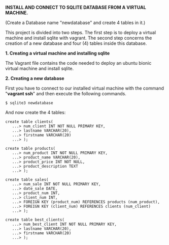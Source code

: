 **INSTALL AND CONNECT TO SQLITE DATABASE FROM A VIRTUAL MACHINE.**

(Create a Database name &quot;newdatabase&quot; and create 4 tables in it.)

This project is divided into two steps. The first step is to deploy a virtual machine and install sqlite with vagrant. The second step concerns the creation of a new database and four (4) tables inside this database.

**1. Creating a virtual machine and installing sqlite**

The Vagrant file contains the code needed to deploy an ubuntu bionic virtual machine and install sqlite.

**2. Creating a new database**

First you have to connect to our installed virtual machine with the command &quot;**vagrant ssh**&quot; and then execute the following commands.
```
$ sqlite3 newdatabase
```

And now create the 4 tables:

```
create table clients(
   ...> num_client INT NOT NULL PRIMARY KEY,
   ...> lastname VARCHAR(20),
   ...> firstname VARCHAR(20)
   ...> );

create table products(
   ...> num_product INT NOT NULL PRIMARY KEY,
   ...> product_name VARCHAR(20),
   ...> product_price INT NOT NULL,
   ...> product_description TEXT
   ...> );

create table sales(
   ...> num_sale INT NOT NULL PRIMARY KEY,
   ...> date_sale DATE,
   ...> product_num INT,
   ...> client_num INT,
   ...> FOREIGN KEY (product_num) REFERENCES products (num_product),
   ...> FOREIGN KEY (client_num) REFERENCES clients (num_client)
   ...> );

create table best_clients(
   ...> num_best_client INT NOT NULL PRIMARY KEY,
   ...> lastname VARCHAR(20),
   ...> firstname VARCHAR(20)
   ...> );
```
